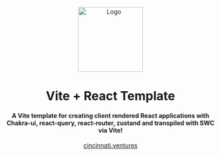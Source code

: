 <div align="center">
 <img width="150" height="150" src="https://user-images.githubusercontent.com/68653294/201412050-25a0b4e1-e2a2-4aa1-ab18-dac0066da2e5.png" alt="Logo">
</div>
<h1 align='center'>Vite + React Template</h1>
<h4 align='center'>A Vite template for creating client rendered React applications with Chakra-ui, react-query, react-router, zustand and transpiled with SWC via Vite!
</h4>
<div align='center'>
    <a href='https://cincinnati.ventures/' target='_blank'>cincinnati.ventures</a>
</div>
